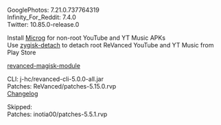 GooglePhotos: 7.21.0.737764319  
Infinity_For_Reddit: 7.4.0  
Twitter: 10.85.0-release.0  

Install [Microg](https://github.com/ReVanced/GmsCore/releases) for non-root YouTube and YT Music APKs  
Use [zygisk-detach](https://github.com/j-hc/zygisk-detach) to detach root ReVanced YouTube and YT Music from Play Store  

[revanced-magisk-module](https://github.com/j-hc/revanced-magisk-module)
  
CLI: j-hc/revanced-cli-5.0.0-all.jar  
Patches: ReVanced/patches-5.15.0.rvp  
[Changelog](https://github.com/ReVanced/revanced-patches/releases/tag/v5.15.0)  

Skipped:  
Patches: inotia00/patches-5.5.1.rvp    
